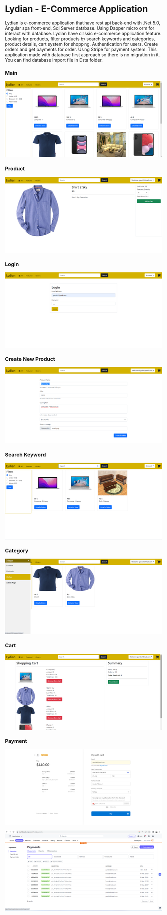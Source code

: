 # Lydian - E-Commerce Application

Lydian is e-commerce application that have rest api back-end with .Net 5.0,
Angular spa front-end, Sql Server database. Using Dapper micro orm for interact with database.
Lydian have classic e-commerce application feature. 
Looking for products, filter products
by search keywords and categories, product details, cart system for shopping. 
Authentication for users. Create orders and get payments for order.
Using Stripe for payment system. This application made with database first approach so there is no migration in it. You can find database import file in Data folder.


### Main
![alt text](readme/images/main.png)

### Product
![alt text](readme/images/product.png)

### Login
![alt text](readme/images/login.png)

### Create New Product
![alt text](readme/images/admin.png)

### Search Keyword
![alt text](readme/images/filter.png)

### Category
![alt text](readme/images/category.png)

### Cart
![alt text](readme/images/cart.png)

### Payment
![alt text](readme/images/payment.png)

![alt text](readme/images/stripe.png)
